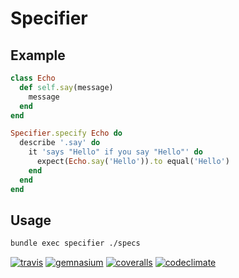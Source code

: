 # Specifier

## Example

```ruby
class Echo
  def self.say(message)
    message
  end
end
```

```ruby
Specifier.specify Echo do
  describe '.say' do
    it 'says "Hello" if you say "Hello"' do
      expect(Echo.say('Hello')).to equal('Hello')
    end
  end
end
```

## Usage

```bash
bundle exec specifier ./specs
```

[![travis](https://img.shields.io/travis/ksylvest/specifier.svg)](https://travis-ci.org/ksylvest/specifier)
[![gemnasium](https://img.shields.io/gemnasium/ksylvest/specifier.svg)](https://gemnasium.com/ksylvest/specifier)
[![coveralls](https://img.shields.io/coveralls/ksylvest/specifier.svg)](https://coveralls.io/r/ksylvest/specifier)
[![codeclimate](https://img.shields.io/codeclimate/github/ksylvest/specifier.svg)](https://codeclimate.com/github/ksylvest/specifier)
